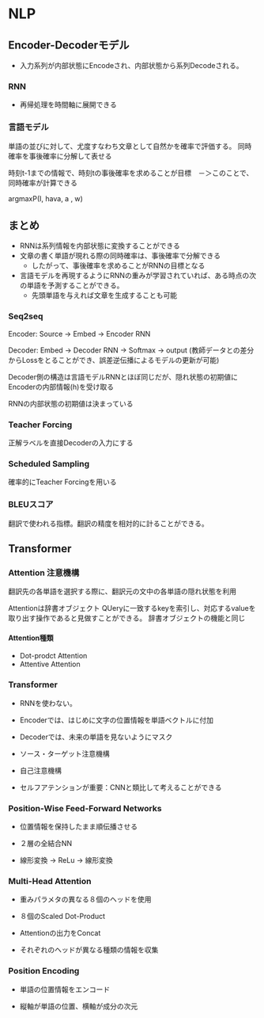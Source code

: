 # NLP

## Encoder-Decoderモデル

- 入力系列が内部状態にEncodeされ、内部状態から系列Decodeされる。


### RNN
- 再帰処理を時間軸に展開できる

### 言語モデル

単語の並びに対して、尤度すなわち文章として自然かを確率で評価する。
同時確率を事後確率に分解して表せる

時刻t-1までの情報で、時刻tの事後確率を求めることが目標　－＞このことで、同時確率が計算できる


argmaxP(I, hava, a , w)

## まとめ
- RNNは系列情報を内部状態に変換することができる
- 文章の書く単語が現れる際の同時確率は、事後確率で分解できる
  - したがって、事後確率を求めることがRNNの目標となる
- 言語モデルを再現するようにRNNの重みが学習されていれば、ある時点の次の単語を予測することができる。
  - 先頭単語を与えれば文章を生成することも可能

### Seq2seq

Encoder: Source -> Embed -> Encoder RNN

Decoder: Embed -> Decoder RNN -> Softmax -> output (教師データとの差分からLossをとることができ、誤差逆伝播によるモデルの更新が可能)

Decoder側の構造は言語モデルRNNとほぼ同じだが、隠れ状態の初期値にEncoderの内部情報(h)を受け取る

RNNの内部状態の初期値は決まっている

### Teacher Forcing
正解ラベルを直接Decoderの入力にする

### Scheduled Sampling
確率的にTeacher Forcingを用いる

### BLEUスコア
翻訳で使われる指標。翻訳の精度を相対的に計ることができる。

## Transformer

### Attention 注意機構
翻訳先の各単語を選択する際に、翻訳元の文中の各単語の隠れ状態を利用

Attentionは辞書オブジェクト
QUeryに一致するkeyを索引し、対応するvalueを取り出す操作であると見做すことができる。
辞書オブジェクトの機能と同じ

#### Attention種類
- Dot-prodct Attention
- Attentive Attention

### Transformer
- RNNを使わない。

- Encoderでは、はじめに文字の位置情報を単語ベクトルに付加

- Decoderでは、未来の単語を見ないようにマスク


- ソース・ターゲット注意機構
- 自己注意機構

- セルフアテンションが重要：CNNと類比して考えることができる

### Position-Wise Feed-Forward Networks

- 位置情報を保持したまま順伝播させる

- ２層の全結合NN
- 線形変換 -> ReLu -> 線形変換


### Multi-Head Attention

- 重みパラメタの異なる８個のヘッドを使用

- ８個のScaled Dot-Product
- Attentionの出力をConcat
- それぞれのヘッドが異なる種類の情報を収集

### Position Encoding
- 単語の位置情報をエンコード

- 縦軸が単語の位置、横軸が成分の次元
